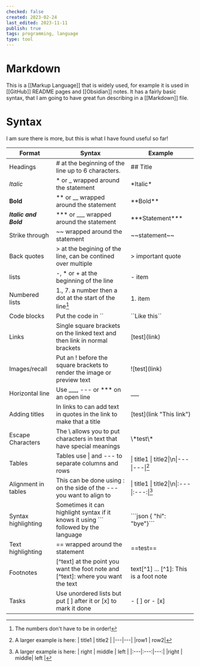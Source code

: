 ```yaml
---
checked: false
created: 2023-02-24
last_edited: 2023-11-11
publish: true
tags: programming, language
type: tool
---
```

# Markdown

This is a [[Markup Language]] that is widely used, for example it is used in [[GitHub]] README pages and [[Obsidian]] notes. It has a fairly basic syntax, that I am going to have great fun describing in a [[Markdown]] file.

# Syntax
I am sure there is more, but this is what I have found useful so far!

| Format                | Syntax                                                                                  | Example                                              |
| --------------------- | --------------------------------------------------------------------------------------- | ---------------------------------------------------- |
| Headings              | \# at the beginning of the line up to 6 characters.                                     | \#\# Title                                           |
| *Italic*              | \* or \_ wrapped around the statement                                                   | \*Italic\*                                           |
| **Bold**              | \*\* or \_\_ wrapped around the statement                                               | \*\*Bold\*\*                                         |
| ***Italic and Bold*** | \*\*\* or \_\_\_ wrapped around the statement                                           | \*\*\*Statement\*\*\*                                |
| Strike through        | \~\~ wrapped around the statement                                                       | \~\~statement\~\~                                    |
| Back quotes           | \> at the begining of the line, can be contined over multiple                           | \> important quote                                   |
| lists                 | \-, \* or \+ at the beginning of the line                                               | \- item                                              |
| Numbered lists        | 1., 7. a number then a dot at the start of the line[^1]                                 | 1. item                                              |
| Code blocks           | Put the code in \`\`                                                                    | \`\`Like this\`\`                                    |
| Links                 | Single square brackets on the linked text and then link in normal brackets              | \[test\]\(link\)                                     |
| Images/recall         | Put an ! before the square brackets to render the image or preview text                 | \!\[test\]\(link\)                                   |
| Horizontal line       | Use \_\_\_, \-\-\- or \*\*\* on an open line                                            | \_\_\_                                               |
| Adding titles         | In links to can add text in quotes in the link to make that a title                     | \[test\]\(link "This link"\)                         |
| Escape Characters     | The \\ allows you to put characters in text that have special meanings                  | \\\*test\\\*                                         |
| Tables                | Tables use \| and \-\-\- to separate columns and rows                                   | \| title1 \| title2\|\\n\|\-\-\-\|\-\-\-\|[^2]       |
| Alignment in tables   | This can be done using : on the side of the \-\-\- you want to align to                 | \| title1 \| title2\|\\n\|\:\-\-\-\|\:\-\-\-\:\|[^3] |
| Syntax highlighting   | Sometimes it can highlight syntax if it knows it using \`\`\` followed by the language  | \`\`\`json { "hi": "bye"}\`\`\`                      |
| Text highlighting     | \=\= wrapped around the statement                                                       | \=\=test\=\=                                         |
| Footnotes             | \[\^text\] at the point you want the foot note and \[\^text\]\: where you want the text | text\[\^1\] ... \[\^1\]: This is a foot note         |
| Tasks                 | Use unordered lists but put \[ \] after it or \[x\] to mark it done                | \- \[ \] or \- \[x\]                                                     |

[^1]: The numbers don't have to be in order!

[^2]: A larger example is here:
	\| title1 \| title2 \|
	\|\-\-\-\|\-\-\-\|
	\|row1 \| row2\|

[^3]: A larger example is here:
	\| right \| middle \| left \|
	\|\:\-\-\-\|\:\-\-\-\:\|\-\-\-\:\|
	\|right \| middle\| left \|

